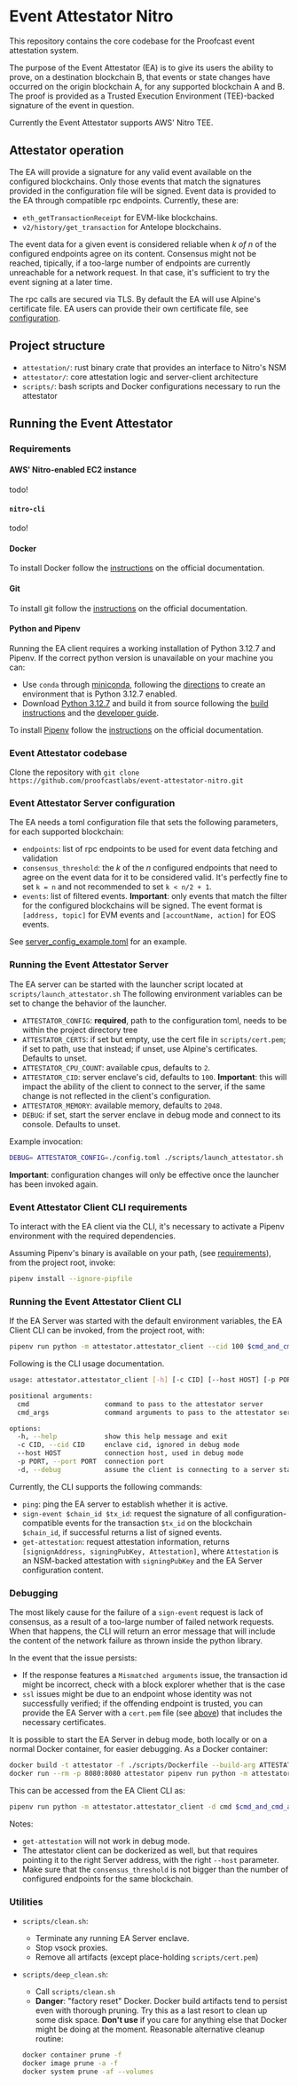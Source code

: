 # Event Attestator Nitro

This repository contains the core codebase for the Proofcast event attestation
system.

The purpose of the Event Attestator (EA) is to give its users the ability to prove,
on a destination blockchain B, that events or state changes have occurred on the
origin blockchain A, for any supported blockchain A and B. The proof is provided
as a Trusted Execution Environment (TEE)-backed signature of the event in question.

Currently the Event Attestator supports AWS' Nitro TEE.

## Attestator operation

The EA will provide a signature for any valid event available on the configured blockchains.
Only those events that match the signatures provided in the configuration file will
be signed.
Event data is provided to the EA through compatible rpc endpoints. Currently, these
are:

- `eth_getTransactionReceipt` for EVM-like blockchains.
- `v2/history/get_transaction` for Antelope blockchains.

The event data for a given event is considered reliable when *k of n* of the configured
endpoints agree on its content. Consensus might not be reached, tipically, if a
too-large number of endpoints are currently unreachable for a network request. In
that case, it's sufficient to try the event signing at a later time.

The rpc calls are secured via TLS. By default the EA will use Alpine's certificate
file. EA users can provide their own certificate file, see [configuration](#event-attestator-server-configuration).

## Project structure

- `attestation/`: rust binary crate that provides an interface to Nitro's NSM
- `attestator/`: core attestation logic and server-client architecture
- `scripts/`: bash scripts and Docker configurations necessary to run the attestator

## Running the Event Attestator

### Requirements

#### AWS' Nitro-enabled EC2 instance

todo!

#### `nitro-cli`

todo!

#### Docker

To install Docker follow the [instructions](https://docs.docker.com/engine/install/)
on the official documentation.

#### Git

To install git follow the [instructions](https://git-scm.com/downloads) on the
official documentation.

#### Python and Pipenv

Running the EA client requires a working installation of Python 3.12.7 and Pipenv.
If the correct python version is unavailable on your machine you can:

- Use `conda` through [miniconda](https://docs.anaconda.com/miniconda/install/),
following the [directions](https://docs.conda.io/projects/conda/en/latest/user-guide/tasks/manage-environments.html)
to create an environment that is Python 3.12.7 enabled.
- Download [Python 3.12.7](https://www.python.org/downloads/release/python-3127/)
and build it from source following the [build instructions](https://github.com/python/cpython/blob/3.12/README.rst#id4)
and the [developer guide](https://devguide.python.org/).

To install [Pipenv](https://pipenv.pypa.io/en/latest/) follow the
[instructions](https://pipenv.pypa.io/en/latest/installation.html) on the official
documentation.

### Event Attestator codebase

Clone the repository with `git clone https://github.com/proofcastlabs/event-attestator-nitro.git`

### Event Attestator Server configuration

The EA needs a toml configuration file that sets the following parameters, for each
supported blockchain:

- `endpoints`: list of rpc endpoints to be used for event data fetching and validation
- `consensus_threshold`: the *k* of the *n* configured endpoints that need to agree
on the event data for it to be considered valid. It's perfectly fine to set
`k = n` and not recommended to set `k < n/2 + 1`.
- `events`: list of filtered events. **Important**: only events that match the filter
for the configured blockchains will be signed. The event format is `[address, topic]`
for EVM events and `[accountName, action]` for EOS events.

See [server_config_example.toml](server_config_example.toml) for an example.

### Running the Event Attestator Server

The EA server can be started with the launcher script located at `scripts/launch_attestator.sh`
The following environment variables can be set to change the behavior of the launcher.

- `ATTESTATOR_CONFIG`: **required**, path to the configuration toml, needs to be
within the project directory tree
- `ATTESTATOR_CERTS`: if set but empty, use the cert file in `scripts/cert.pem`;
if set to path, use that instead; if unset, use Alpine's certificates. Defaults
to unset.
- `ATTESTATOR_CPU_COUNT`: available cpus, defaults to `2`.
- `ATTESTATOR_CID`: server enclave's cid, defaults to `100`. **Important**: this
will impact the ability of the client to connect to the server, if the same change
is not reflected in the client's configuration.
- `ATTESTATOR_MEMORY`: available memory, defaults to `2048`.
- `DEBUG`: if set, start the server enclave in debug mode and connect to its console.
Defaults to unset.

Example invocation:

```bash
DEBUG= ATTESTATOR_CONFIG=./config.toml ./scripts/launch_attestator.sh
```

**Important**: configuration changes will only be effective once the launcher has
been invoked again.

### Event Attestator Client CLI requirements

To interact with the EA client via the CLI, it's necessary to activate a Pipenv
environment with the required dependencies.

Assuming Pipenv's binary is available on your path, (see [requirements](#requirements)),
from the project root, invoke:

```bash
pipenv install --ignore-pipfile
```

### Running the Event Attestator Client CLI

If the EA Server was started with the default environment variables, the EA Client
CLI can be invoked, from the project root, with:

```bash
pipenv run python -m attestator.attestator_client --cid 100 $cmd_and_cmd_args
```

Following is the CLI usage documentation.

```bash
usage: attestator.attestator_client [-h] [-c CID] [--host HOST] [-p PORT] [-d] cmd [cmd_args ...]

positional arguments:
  cmd                   command to pass to the attestator server
  cmd_args              command arguments to pass to the attestator server

options:
  -h, --help            show this help message and exit
  -c CID, --cid CID     enclave cid, ignored in debug mode
  --host HOST           connection host, used in debug mode
  -p PORT, --port PORT  connection port
  -d, --debug           assume the client is connecting to a server started inside a normal docker container
```

Currently, the CLI supports the following commands:

- `ping`: ping the EA server to establish whether it is active.
- `sign-event $chain_id $tx_id`: request the signature of all configuration-compatible
events for the transaction `$tx_id` on the blockchain `$chain_id`, if successful returns
a list of signed events.
- `get-attestation`: request attestation information, returns `[signignAddress,
signingPubKey, Attestation]`, where `Attestation` is an NSM-backed attestation with
`signingPubKey` and the EA Server configuration content.

### Debugging

The most likely cause for the failure of a `sign-event` request is lack of consensus,
as a result of a too-large number of failed network requests. When that happens,
the CLI will return an error message that will include the content of the network
failure as thrown inside the python library.

In the event that the issue persists:

- If the response features a `Mismatched arguments` issue, the transaction id might
be incorrect, check with a block explorer whether that is the case
- `ssl` issues might be due to an endpoint whose identity was not successfully verified;
if the offending endpoint is trusted, you can provide the EA Server with a `cert.pem`
file (see [above](#running-the-event-attestator-server)) that includes the necessary
certificates.

It is possible to start the EA Server in debug mode, both locally or on a normal
Docker container, for easier debugging. As a Docker container:

```bash
docker build -t attestator -f ./scripts/Dockerfile --build-arg ATTESTATOR_CONFIG=./config.toml  .
docker run --rm -p 8080:8080 attestator pipenv run python -m attestator.attestator_server -d config.toml
```

This can be accessed from the EA Client CLI as:

```bash
pipenv run python -m attestator.attestator_client -d cmd $cmd_and_cmd_args
```

Notes:

- `get-attestation` will not work in debug mode.
- The attestator client can be dockerized as well, but that requires pointing it
to the right Server address, with the right `--host` parameter.
- Make sure that the `consensus_threshold` is not bigger than the number of configured
endpoints for the same blockchain.

### Utilities

- `scripts/clean.sh`:
  - Terminate any running EA Server enclave.
  - Stop vsock proxies.
  - Remove all artifacts (except place-holding `scripts/cert.pem`)
- `scripts/deep_clean.sh`:
  - Call `scripts/clean.sh`
  - **Danger**: "factory reset" Docker. Docker build artifacts tend to persist even
  with thorough pruning. Try this as a last resort to clean up some disk space.
  **Don't use** if you care for anything else that Docker might be doing at the moment.
  Reasonable alternative cleanup routine:

  ```bash
  docker container prune -f
  docker image prune -a -f
  docker system prune -af --volumes
  ```
